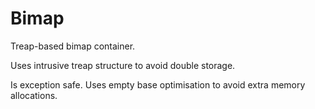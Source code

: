 # Bimap
Treap-based bimap container.

Uses intrusive treap structure to avoid double storage.

Is exception safe. Uses empty base optimisation to avoid extra memory allocations.
